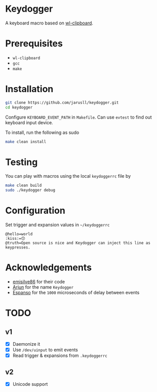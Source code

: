 # Keydogger
A keyboard macro based on [wl-clipboard](https://github.com/bugaevc/wl-clipboard).

# Prerequisites
- `wl-clipboard`
- `gcc`
- `make`

# Installation
```bash
git clone https://github.com/jarusll/keydogger.git
cd keydogger
```

Configure `KEYBOARD_EVENT_PATH` in `Makefile`. Can use `evtest` to find out keyboard input device.

To install, run the following as sudo
```bash
make clean install
```

# Testing
You can play with macros using the local `keydoggerrc` file by
```bash
make clean build
sudo ./keydogger debug
```

# Configuration
Set trigger and expansion values in `~/keydoggerrc`
```
@hello=world
:kiss:=😙
@truth=Open source is nice and Keydogger can inject this line as keypresses.
```

# Acknowledgements
- [emisilve86](https://github.com/emisilve86/Keylogger-Daemon-Linux) for their code
- [Arjun](https://github.com/uhrjun) for the name `Keydogger`
- [Espanso](https://github.com/federico-terzi/espanso) for the `1000` microseconds of delay between events

# TODO
## v1
- [x] Daemonize it
- [x] Use `/dev/uinput` to emit events
- [x] Read trigger & expansions from `.keydoggerrc`
## v2
- [x] Unicode support
